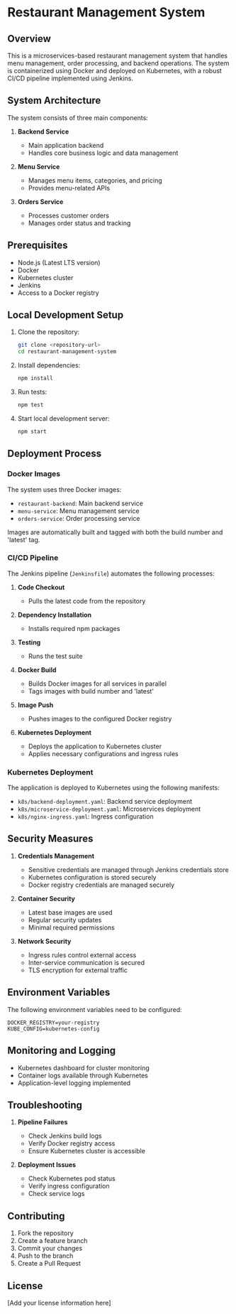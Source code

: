 # Restaurant Management System

## Overview
This is a microservices-based restaurant management system that handles menu management, order processing, and backend operations. The system is containerized using Docker and deployed on Kubernetes, with a robust CI/CD pipeline implemented using Jenkins.

## System Architecture

The system consists of three main components:

1. **Backend Service**
   - Main application backend
   - Handles core business logic and data management

2. **Menu Service**
   - Manages menu items, categories, and pricing
   - Provides menu-related APIs

3. **Orders Service**
   - Processes customer orders
   - Manages order status and tracking

## Prerequisites

- Node.js (Latest LTS version)
- Docker
- Kubernetes cluster
- Jenkins
- Access to a Docker registry

## Local Development Setup

1. Clone the repository:
   ```bash
   git clone <repository-url>
   cd restaurant-management-system
   ```

2. Install dependencies:
   ```bash
   npm install
   ```

3. Run tests:
   ```bash
   npm test
   ```

4. Start local development server:
   ```bash
   npm start
   ```

## Deployment Process

### Docker Images

The system uses three Docker images:
- `restaurant-backend`: Main backend service
- `menu-service`: Menu management service
- `orders-service`: Order processing service

Images are automatically built and tagged with both the build number and 'latest' tag.

### CI/CD Pipeline

The Jenkins pipeline (`Jenkinsfile`) automates the following processes:

1. **Code Checkout**
   - Pulls the latest code from the repository

2. **Dependency Installation**
   - Installs required npm packages

3. **Testing**
   - Runs the test suite

4. **Docker Build**
   - Builds Docker images for all services in parallel
   - Tags images with build number and 'latest'

5. **Image Push**
   - Pushes images to the configured Docker registry

6. **Kubernetes Deployment**
   - Deploys the application to Kubernetes cluster
   - Applies necessary configurations and ingress rules

### Kubernetes Deployment

The application is deployed to Kubernetes using the following manifests:
- `k8s/backend-deployment.yaml`: Backend service deployment
- `k8s/microservice-deployment.yaml`: Microservices deployment
- `k8s/nginx-ingress.yaml`: Ingress configuration

## Security Measures

1. **Credentials Management**
   - Sensitive credentials are managed through Jenkins credentials store
   - Kubernetes configuration is stored securely
   - Docker registry credentials are managed securely

2. **Container Security**
   - Latest base images are used
   - Regular security updates
   - Minimal required permissions

3. **Network Security**
   - Ingress rules control external access
   - Inter-service communication is secured
   - TLS encryption for external traffic

## Environment Variables

The following environment variables need to be configured:

```
DOCKER_REGISTRY=your-registry
KUBE_CONFIG=kubernetes-config
```

## Monitoring and Logging

- Kubernetes dashboard for cluster monitoring
- Container logs available through Kubernetes
- Application-level logging implemented

## Troubleshooting

1. **Pipeline Failures**
   - Check Jenkins build logs
   - Verify Docker registry access
   - Ensure Kubernetes cluster is accessible

2. **Deployment Issues**
   - Check Kubernetes pod status
   - Verify ingress configuration
   - Check service logs

## Contributing

1. Fork the repository
2. Create a feature branch
3. Commit your changes
4. Push to the branch
5. Create a Pull Request

## License

[Add your license information here]